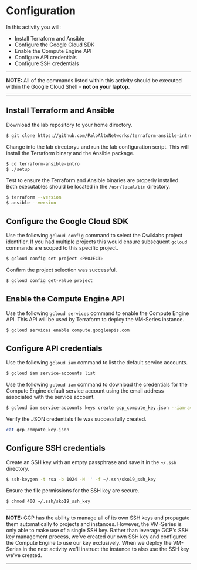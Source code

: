# Configuration

In this activity you will:

* Install Terraform and Ansible
* Configure the Google Cloud SDK
* Enable the Compute Engine API
* Configure API credentials
* Configure SSH credentials

---
**NOTE:**  All of the commands listed within this activity should be executed within the Google Cloud Shell - __not on your laptop__.

---

## Install Terraform and Ansible
Download the lab repository to your home directory.

```bash
$ git clone https://github.com/PaloAltoNetworks/terraform-ansible-intro
```

Change into the lab directoryu and run the lab configuration script.  This will install the Terraform binary and the Ansible package.

```bash
$ cd terraform-ansible-intro
$ ./setup
```

Test to ensure the Terraform and Ansible binaries are properly installed.  Both executables should be located in the `/usr/local/bin` directory.

```bash
$ terraform --version
$ ansible --version
```

## Configure the Google Cloud SDK
Use the following `gcloud config` command to select the Qwiklabs project identifier.  If you had multiple projects this would ensure subsequent `gcloud` commands are scoped to this specific project.

```bash
$ gcloud config set project <PROJECT>
```

Confirm the project selection was successful.

```bash
$ gcloud config get-value project
```

## Enable the Compute Engine API
Use the following `gcloud services` command to enable the Compute Engine API.  This API will be used by Terraform to deploy the VM-Series instance.

```bash
$ gcloud services enable compute.googleapis.com
```

## Configure API credentials
Use the following `gcloud iam` command to list the default service accounts.

```bash
$ gcloud iam service-accounts list
```

Use the following `gcloud iam` command to download the credentials for the Compute Engine default service account using the email address associated with the service account.

```bash
$ gcloud iam service-accounts keys create gcp_compute_key.json --iam-account <EMAIL_ADDRESS>
```

Verify the JSON credentials file was successfully created.

```bash
cat gcp_compute_key.json
```

## Configure SSH credentials
Create an SSH key with an empty passphrase and save it in the `~/.ssh` directory.

```bash
$ ssh-keygen -t rsa -b 1024 -N '' -f ~/.ssh/sko19_ssh_key
```

Ensure the file permissions for the SSH key are secure.

```bash
$ chmod 400 ~/.ssh/sko19_ssh_key
```

---
**NOTE:** GCP has the ability to manage all of its own SSH keys and propagate them automatically to projects and instances.  However, the VM-Series is only able to make use of a single SSH key.  Rather than leverage GCP's SSH key management process, we've created our own SSH key and configured the Compute Engine to use our key exclusively.  When we deploy the VM-Series in the next activity we'll instruct the instance to also use the SSH key we've created.

---
